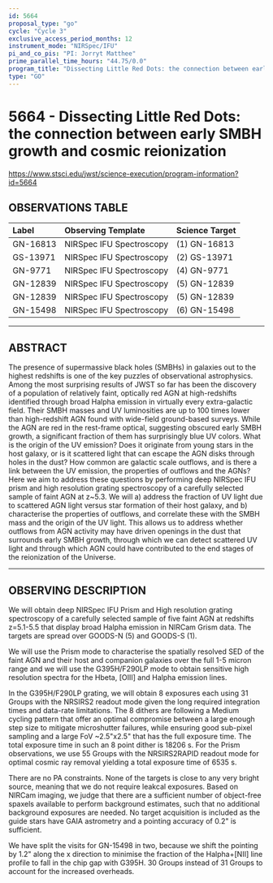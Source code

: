 ```yaml
---
id: 5664
proposal_type: "go"
cycle: "Cycle 3"
exclusive_access_period_months: 12
instrument_mode: "NIRSpec/IFU"
pi_and_co_pis: "PI: Jorryt Matthee"
prime_parallel_time_hours: "44.75/0.0"
program_title: "Dissecting Little Red Dots: the connection between early SMBH growth and cosmic reionization"
type: "GO"
---
```

# 5664 - Dissecting Little Red Dots: the connection between early SMBH growth and cosmic reionization
https://www.stsci.edu/jwst/science-execution/program-information?id=5664
## OBSERVATIONS TABLE
| Label      | Observing Template   | Science Target |
| :--------- | :------------------- | :------------- |
| GN-16813   | NIRSpec IFU Spectroscopy | (1) GN-16813   |
| GS-13971   | NIRSpec IFU Spectroscopy | (2) GS-13971   |
| GN-9771    | NIRSpec IFU Spectroscopy | (4) GN-9771    |
| GN-12839   | NIRSpec IFU Spectroscopy | (5) GN-12839   |
| GN-12839   | NIRSpec IFU Spectroscopy | (5) GN-12839   |
| GN-15498   | NIRSpec IFU Spectroscopy | (6) GN-15498   |

---

## ABSTRACT

The presence of supermassive black holes (SMBHs) in galaxies out to the highest redshifts is one of the key puzzles of observational astrophysics. Among the most surprising results of JWST so far has been the discovery of a population of relatively faint, optically red AGN at high-redshifts identified through broad Halpha emission in virtually every extra-galactic field. Their SMBH masses and UV luminosities are up to 100 times lower than high-redshift AGN found with wide-field ground-based surveys. While the AGN are red in the rest-frame optical, suggesting obscured early SMBH growth, a significant fraction of them has surprisingly blue UV colors. What is the origin of the UV emission? Does it originate from young stars in the host galaxy, or is it scattered light that can escape the AGN disks through holes in the dust? How common are galactic scale outflows, and is there a link between the UV emission, the properties of outflows and the AGNs? Here we aim to address these questions by performing deep NIRSpec IFU prism and high resolution grating spectroscopy of a carefully selected sample of faint AGN at z~5.3. We will a) address the fraction of UV light due to scattered AGN light versus star formation of their host galaxy, and b) characterise the properties of outflows, and correlate these with the SMBH mass and the origin of the UV light. This allows us to address whether outflows from AGN activity may have driven openings in the dust that surrounds early SMBH growth, through which we can detect scattered UV light and through which AGN could have contributed to the end stages of the reionization of the Universe.

---

## OBSERVING DESCRIPTION

We will obtain deep NIRSpec IFU Prism and High resolution grating spectroscopy of a carefully selected sample of five faint AGN at redshifts z=5.1-5.5 that display broad Halpha emission in NIRCam Grism data. The targets are spread over GOODS-N (5) and GOODS-S (1).

We will use the Prism mode to characterise the spatially resolved SED of the faint AGN and their host and companion galaxies over the full 1-5 micron range and we will use the G395H/F290LP mode to obtain sensitive high resolution spectra for the Hbeta, [OIII] and Halpha emission lines.

In the G395H/F290LP grating, we will obtain 8 exposures each using 31 Groups with the NRSIRS2 readout mode given the long required integration times and data-rate limitations. The 8 dithers are following a Medium cycling pattern that offer an optimal compromise between a large enough step size to mitigate microshutter failures, while ensuring good sub-pixel sampling and a large FoV ~2.5"x2.5" that has the full exposure time. The total exposure time in such an 8 point dither is 18206 s. For the Prism observations, we use 55 Groups with the NRSIRS2RAPID readout mode for optimal cosmic ray removal yielding a total exposure time of 6535 s.

There are no PA constraints. None of the targets is close to any very bright source, meaning that we do not require leakcal exposures. Based on NIRCam imaging, we judge that there are a sufficient number of object-free spaxels available to perform background estimates, such that no additional background exposures are needed. No target acquisition is included as the guide stars have GAIA astrometry and a pointing accuracy of 0.2" is sufficient.

We have split the visits for GN-15498 in two, because we shift the pointing by 1.2" along the x direction to minimise the fraction of the Halpha+[NII] line profile to fall in the chip gap with G395H. 30 Groups instead of 31 Groups to account for the increased overheads.